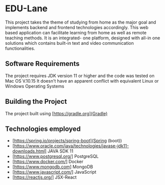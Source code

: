 # EDU-Lane

This project takes the theme of studying from home as the major
goal and implements backend and frontend technologies accordingly.
This web based application can facilitate learning from home as well as remote teaching methods.
It is an integrated- one platform, designed with all-in one solutions which contains built-in text and video communication functionalities.

## Software Requirements

The project requires JDK version 11 or higher and the code was tested on Mac OS V.10.15
It doesn't have an apparent conflict with equivalent Linux or Windows Operating Systems

## Building the Project
The project built using [https://gradle.org](Gradle)

## Technologies employed
- [https://spring.io/projects/spring-boot](Spring (boot))
- [https://www.oracle.com/java/technologies/javase-jdk11-downloads.html] JAVA SDK 11
- [https://www.postgresql.org/] PostgreSQL
- [https://www.docker.com/] Docker
- [https://www.mongodb.com] MongoDB
- [https://www.javascript.com/] JavaScript
- [https://reactjs.org/] JSX-React
